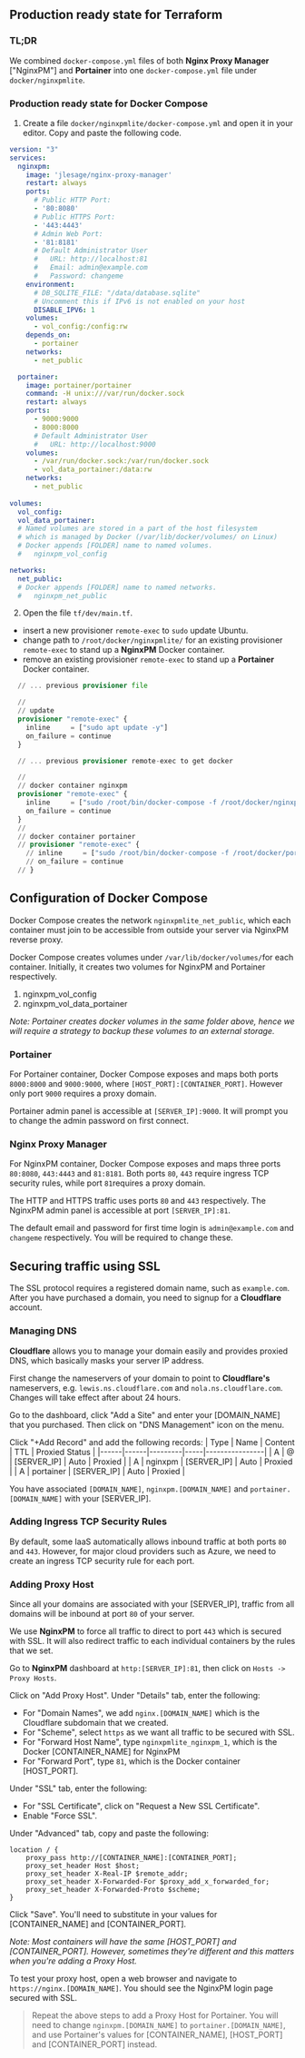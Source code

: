 ## Production ready state for Terraform

### TL;DR

We combined `docker-compose.yml` files of both **Nginx Proxy Manager** ["NginxPM"] and **Portainer** into one `docker-compose.yml` file under `docker/nginxpmlite`.

### Production ready state for Docker Compose

1. Create a file `docker/nginxpmlite/docker-compose.yml` and open it in your editor. Copy and paste the following code.

```yaml
version: "3"
services:
  nginxpm:
    image: 'jlesage/nginx-proxy-manager'
    restart: always
    ports:
      # Public HTTP Port:
      - '80:8080'
      # Public HTTPS Port:
      - '443:4443'
      # Admin Web Port:
      - '81:8181'
      # Default Administrator User
      #   URL: http://localhost:81
      #   Email: admin@example.com
      #   Password: changeme
    environment:
      # DB_SQLITE_FILE: "/data/database.sqlite"
      # Uncomment this if IPv6 is not enabled on your host
      DISABLE_IPV6: 1
    volumes:
      - vol_config:/config:rw
    depends_on:
      - portainer
    networks:
      - net_public

  portainer:
    image: portainer/portainer
    command: -H unix:///var/run/docker.sock
    restart: always
    ports:
      - 9000:9000
      - 8000:8000
      # Default Administrator User
      #   URL: http://localhost:9000
    volumes:
      - /var/run/docker.sock:/var/run/docker.sock
      - vol_data_portainer:/data:rw
    networks:
      - net_public
      
volumes: 
  vol_config:
  vol_data_portainer:
  # Named volumes are stored in a part of the host filesystem 
  # which is managed by Docker (/var/lib/docker/volumes/ on Linux)
  # Docker appends [FOLDER] name to named volumes.
  #   nginxpm_vol_config

networks:
  net_public:
  # Docker appends [FOLDER] name to named networks.
  #   nginxpm_net_public
```

2. Open the file `tf/dev/main.tf`.

* insert a new provisioner `remote-exec` to `sudo` update Ubuntu.
* change path to `/root/docker/nginxpmlite/` for an existing provisioner `remote-exec` to stand up a **NginxPM** Docker container.
* remove an existing provisioner `remote-exec` to stand up a **Portainer** Docker container.

```tf
  // ... previous provisioner file

  //
  // update 
  provisioner "remote-exec" {
    inline     = ["sudo apt update -y"]
    on_failure = continue
  }

  // ... previous provisioner remote-exec to get docker

  //
  // docker container nginxpm
  provisioner "remote-exec" {
    inline     = ["sudo /root/bin/docker-compose -f /root/docker/nginxpmlite/docker-compose.yml up -d"]
    on_failure = continue
  }
  //
  // docker container portainer
  // provisioner "remote-exec" {
    // inline     = ["sudo /root/bin/docker-compose -f /root/docker/portainer/docker-compose.yml up -d"]
    // on_failure = continue
  // }
```

## Configuration of Docker Compose

Docker Compose creates the network `nginxpmlite_net_public`, which each container must join to be accessible from outside your server via NginxPM reverse proxy.

Docker Compose creates volumes under `/var/lib/docker/volumes/`for each container. Initially, it creates two volumes for NginxPM and Portainer respectively.
1. nginxpm_vol_config
2. nginxpm_vol_data_portainer

*Note: Portainer creates docker volumes in the same folder above, hence we will require a strategy to backup these volumes to an external storage.*

### Portainer

For Portainer container, Docker Compose exposes and maps both ports `8000:8000` and `9000:9000`, where `[HOST_PORT]:[CONTAINER_PORT]`. However only port `9000` requires a proxy domain.

Portainer admin panel is accessible at `[SERVER_IP]:9000`. It will prompt you to change the admin password on first connect.

### Nginx Proxy Manager

For NginxPM container, Docker Compose exposes and maps three ports `80:8080`, `443:4443` and `81:8181`. Both ports `80`, `443` require ingress TCP security rules, while port `81`requires a proxy domain.

The HTTP and HTTPS traffic uses ports `80` and `443` respectively. The NginxPM admin panel is accessible at port `[SERVER_IP]:81`.

The default email and password for first time login is `admin@example.com` and `changeme` respectively. You will be required to change these.

## Securing traffic using SSL

The SSL protocol requires a registered domain name, such as `example.com`. After you have purchased a domain, you need to signup for a **Cloudflare** account.

### Managing DNS

**Cloudflare** allows you to manage your domain easily and provides proxied DNS, which basically masks your server IP address.

First change the nameservers of your domain to point to **Cloudflare's** nameservers, e.g. `lewis.ns.cloudflare.com` and `nola.ns.cloudflare.com`.  Changes will take effect after about 24 hours.

Go to the dashboard, click "Add a Site" and enter your [DOMAIN_NAME] that you purchased. Then click on "DNS Management" icon on the menu.

Click "+Add Record" and add the following records:
| Type | Name | Content | TTL | Proxied Status |
|------|------|---------|-----|----------------|
| A | @ | [SERVER_IP] | Auto | Proxied |
| A | nginxpm | [SERVER_IP] | Auto | Proxied |
| A | portainer | [SERVER_IP] | Auto | Proxied |

You have associated `[DOMAIN_NAME]`, `nginxpm.[DOMAIN_NAME]` and `portainer.[DOMAIN_NAME]` with your [SERVER_IP].

### Adding Ingress TCP Security Rules

By default, some IaaS automatically allows inbound traffic at both ports `80` and `443`. However, for major cloud providers such as Azure, we need to create an ingress TCP security rule for each port.

### Adding Proxy Host

Since all your domains are associated with your [SERVER_IP], traffic from all domains will be inbound at port `80` of your server.

We use **NginxPM** to force all traffic to direct to port `443` which is secured with SSL. It will also redirect traffic to each individual containers by the rules that we set.

Go to **NginxPM** dashboard at `http:[SERVER_IP]:81`, then click on `Hosts -> Proxy Hosts`.

Click on "Add Proxy Host". Under "Details" tab, enter the following:

* For "Domain Names", we add `nginx.[DOMAIN_NAME]` which is the Cloudflare subdomain that we created.
* For "Scheme", select `https` as we want all traffic to be secured with SSL.
* For "Forward Host Name", type `nginxpmlite_nginxpm_1`, which is the Docker [CONTAINER_NAME] for NginxPM
* For "Forward Port", type `81`, which is the Docker container [HOST_PORT].

Under "SSL" tab, enter the following:

* For "SSL Certificate", click on "Request a New SSL Certificate".
* Enable "Force SSL".

Under "Advanced" tab, copy and paste the following:

```nginx
location / {
    proxy_pass http://[CONTAINER_NAME]:[CONTAINER_PORT];
    proxy_set_header Host $host;
    proxy_set_header X-Real-IP $remote_addr;
    proxy_set_header X-Forwarded-For $proxy_add_x_forwarded_for;
    proxy_set_header X-Forwarded-Proto $scheme;
}
```

Click "Save". You'll need to substitute in your values for [CONTAINER_NAME] and [CONTAINER_PORT].

*Note: Most containers will have the same [HOST_PORT] and [CONTAINER_PORT]. However, sometimes they're different and this matters when you're adding a Proxy Host.*

To test your proxy host, open a web browser and navigate to `https://nginx.[DOMAIN_NAME]`. You should see the NginxPM login page secured with SSL.

> Repeat the above steps to add a Proxy Host for Portainer. You will need to change `nginxpm.[DOMAIN_NAME]` to `portainer.[DOMAIN_NAME]`, and use Portainer's values for [CONTAINER_NAME], [HOST_PORT] and [CONTAINER_PORT] instead.
